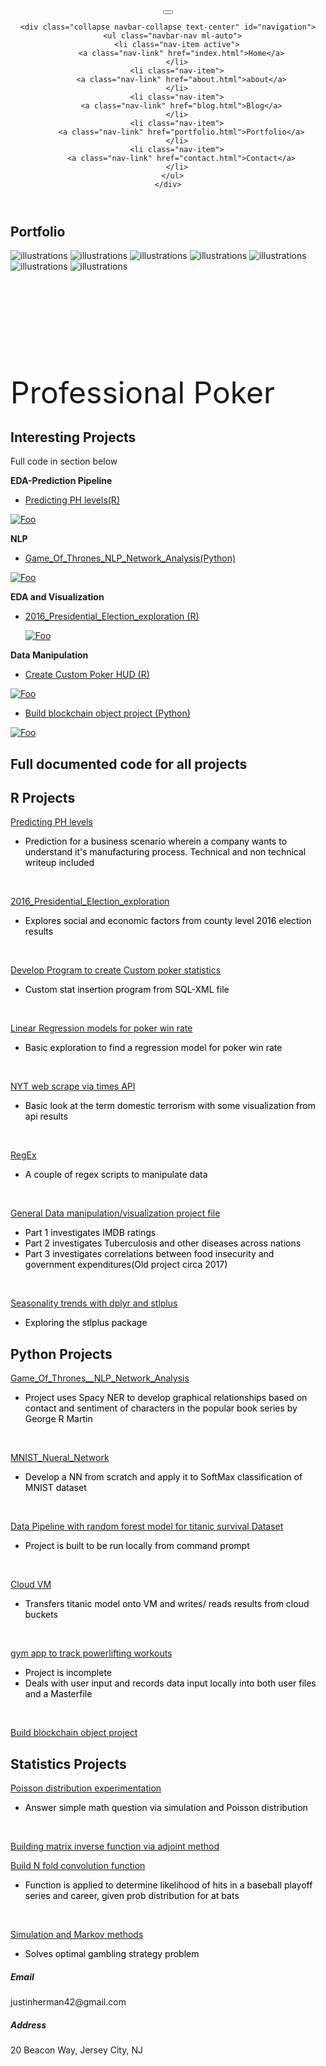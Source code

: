 <!DOCTYPE html>
<html lang="zxx">

<head>
  <meta charset="utf-8">
  <title>Portfolio Template</title>

  <!-- mobile responsive meta -->
  <meta name="viewport" content="width=device-width, initial-scale=1">
  <meta name="viewport" content="width=device-width, initial-scale=1, maximum-scale=1">

  <!-- ** Plugins Needed for the Project ** -->
  <!-- Bootstrap -->
  <link rel="stylesheet" href="plugins/bootstrap/bootstrap.min.css">
  <!-- slick slider -->
  <link rel="stylesheet" href="plugins/slick/slick.css">
  <!-- themefy-icon -->
  <link rel="stylesheet" href="plugins/themify-icons/themify-icons.css">

  <!-- Main Stylesheet -->
  <link href="css/style.css" rel="stylesheet">

  <!--Favicon-->
  <link rel="shortcut icon" href="images/favicon.ico" type="image/x-icon">
  <link rel="icon" href="images/favicon.ico" type="image/x-icon">

</head>

<body>


<header class="navigation fixed-top">
  <nav class="navbar navbar-expand-lg navbar-dark">
    <button class="navbar-toggler" type="button" data-toggle="collapse" data-target="#navigation"
      aria-controls="navigation" aria-expanded="false" aria-label="Toggle navigation">
      <span class="navbar-toggler-icon"></span>
    </button>

    <div class="collapse navbar-collapse text-center" id="navigation">
      <ul class="navbar-nav ml-auto">
        <li class="nav-item active">
          <a class="nav-link" href="index.html">Home</a>
        </li>
        <li class="nav-item">
          <a class="nav-link" href="about.html">about</a>
        </li>
        <li class="nav-item">
          <a class="nav-link" href="blog.html">Blog</a>
        </li>
        <li class="nav-item">
          <a class="nav-link" href="portfolio.html">Portfolio</a>
        </li>
        <li class="nav-item">
          <a class="nav-link" href="contact.html">Contact</a>
        </li>
      </ul>
    </div>
  </nav>
</header>

<!-- page title -->
<section class="page-title bg-primary position-relative">
  <div class="container">
    <div class="row">
      <div class="col-12 text-center">
        <h1 class="text-white font-tertiary">Portfolio</h1>
      </div>
    </div>
  </div>
  <!-- background shapes -->
  <img src="images/illustrations/page-title.png" alt="illustrations" class="bg-shape-1 w-100">
  <img src="images/illustrations/leaf-pink-round.png" alt="illustrations" class="bg-shape-2">
  <img src="images/illustrations/dots-cyan.png" alt="illustrations" class="bg-shape-3">
  <img src="images/illustrations/leaf-orange.png" alt="illustrations" class="bg-shape-4">
  <img src="images/illustrations/leaf-yellow.png" alt="illustrations" class="bg-shape-5">
  <img src="images/illustrations/dots-group-cyan.png" alt="illustrations" class="bg-shape-6">
  <img src="images/illustrations/leaf-cyan-lg.png" alt="illustrations" class="bg-shape-7">
</section>
<!-- /page title -->

<!-- about -->
<section class="section pt-5">
  <div class="container">
    <div class="row">
      <div class="col-md-8">
        <p><br /> <br /> <br /> <br /></p>
        <p> <br> <br> <br> <br> <font size="16">Professional Poker</font>

# Interesting Projects<br>
Full code in section below

**EDA-Prediction Pipeline**
+ [Predicting PH levels(R)](https://rpubs.com/justin_herman_42/497179)

[![Foo](man_process_tn.jpg)](https://rpubs.com/justin_herman_42/497179)

**NLP**
+ [Game_Of_Thrones_NLP_Network_Analysis(Python)](https://nbviewer.jupyter.org/github/justinherman42/Data_Science_Projects/blob/master/Python/Game_Of_Thrones__NLP_Network_Analysis/Game_of_Thrones_NER.ipynb)

 [![Foo](got_graph_tn.jpg)](https://nbviewer.jupyter.org/github/justinherman42/Data_Science_Projects/blob/master/Python/Game_Of_Thrones__NLP_Network_Analysis/Game_of_Thrones_NER.ipynb)

**EDA and Visualization**
+ [2016_Presidential_Election_exploration (R)](http://rpubs.com/justin_herman_42/457852)

  [![Foo](election_tn.jpg)](http://rpubs.com/justin_herman_42/457852)


**Data Manipulation**
+ [Create Custom Poker HUD (R)](https://rpubs.com/justin_herman_42/385739)

 [![Foo](pokerhud_tn.jpg)](https://rpubs.com/justin_herman_42/385739)

+ [Build blockchain object project (Python)](https://github.com/justinherman42/Data_Science_Projects/blob/master/Python/Build%20Blockchain/Blockchain.py)

 [![Foo](blockchain_tn.jpg)](https://github.com/justinherman42/Data_Science_Projects/blob/master/Python/Build%20Blockchain/Blockchain.py)

# Full documented code for all projects

## R Projects

[Predicting PH levels](https://github.com/justinherman42/Data_Science_Projects/tree/master/R/Predicting_PH_levels)

+ <span style="color:black">Prediction for a business scenario wherein a company wants to understand it's manufacturing process. Technical and non technical writeup included</span>
<br>

[2016_Presidential_Election_exploration](https://github.com/justinherman42/Data_Science_Projects/tree/master/R/2016_CountyLevel_Election_Data)

+  <span style="color:black">Explores social and economic factors from county level 2016 election results</span>
<br>

[Develop Program to create Custom poker statistics](https://github.com/justinherman42/Data_Science_Projects/tree/master/R/Build_Custom_Poker_Statistics_Software)

+  <span style="color:black">Custom stat insertion program from SQL-XML file</span>
<br>

[Linear Regression models for poker win rate](https://github.com/justinherman42/Data_Science_Projects/tree/master/R/Build_Linear_Regression_Model_For_Poker_Winrate)
+  <span style="color:black">Basic exploration to find a regression model for poker win rate</span>
<br>

[NYT web scrape via times API](https://github.com/justinherman42/Data_Science_Projects/tree/master/R/New_York_times_webscrape)

+  <span style="color:black">Basic look at the term domestic terrorism with some visualization from api results</span>
<br>

[RegEx](https://github.com/justinherman42/Data_Science_Projects/tree/master/R/Regex_data_cleanup)
+  <span style="color:black">A couple of regex scripts to manipulate data </span>
<br>

[General Data manipulation/visualization project file](https://github.com/justinherman42/Data_Science_Projects/tree/master/R/General_Data_manipulation)

+  <span style="color:black">Part 1 investigates IMDB ratings</span>
+  <span style="color:black">Part 2 investigates Tuberculosis and other diseases across nations </span>
+  <span style="color:black">Part 3 investigates correlations between food insecurity and government expenditures(Old project circa 2017)</span>
<br>

[Seasonality trends with dplyr and stlplus](https://github.com/justinherman42/Data_Science_Projects/tree/master/R/Seasonality%20trends%20with%20dplyr%20and%20stlplus)
+  <span style="color:black">Exploring the stlplus package</span>


## Python Projects

[Game_Of_Thrones__NLP_Network_Analysis](https://github.com/justinherman42/Data_Science_Projects/blob/master/Python/Game_Of_Thrones__NLP_Network_Analysis/Game_of_Thrones_NER.ipynb)
+  <span style="color:black">Project uses Spacy NER to develop graphical relationships based on contact and sentiment of characters in the popular book series by George R Martin</span>
<br>

[MNIST_Nueral_Network](https://github.com/justinherman42/Data_Science_Projects/tree/master/Python/Mnist_dataset_Neural_Network_from_scratch)
+  <span style="color:black">Develop a NN from scratch and apply it to SoftMax classification of MNIST dataset</span>
<br>

[Data Pipeline with random forest model for titanic survival Dataset](https://github.com/justinherman42/Data_Science_Projects/tree/master/Python/Titanic_Survival_Pipeline)
+  <span style="color:black">Project is built to be run locally from command prompt</span>
<br>

[Cloud VM](https://github.com/justinherman42/Data_Science_Projects/tree/master/Python/Cloud_VM)
+  <span style="color:black">Transfers titanic model onto VM and writes/ reads results from cloud buckets</span>
<br>

[gym app to track powerlifting workouts](https://github.com/justinherman42/Data_Science_Projects/tree/master/Python/gym%20app)
+  <span style="color:black">Project is incomplete</span>
+  <span style="color:black">Deals with user input and records data input locally into both user files and a Masterfile</span>
<br>

[Build blockchain object project](https://github.com/justinherman42/Data_Science_Projects/tree/master/Python/Build%20Blockchain)

## Statistics Projects

[Poisson distribution experimentation](https://github.com/justinherman42/Data_Science_Projects/tree/master/Math_Statistics/Applying_poisson)
+  <span style="color:black">Answer simple math question via simulation and Poisson distribution</span>
<br>

[Building matrix inverse function via adjoint method](https://github.com/justinherman42/Data_Science_Projects/tree/master/Math_Statistics/Matrix_inverse_function)
<br>

[Build N fold convolution function](https://github.com/justinherman42/Data_Science_Projects/tree/master/Math_Statistics/Nfold_convolution_function)
+  <span style="color:black">Function is applied to determine likelihood of hits in a baseball playoff series and career, given prob distribution for at bats</span>
<br>

[Simulation and Markov methods](https://github.com/justinherman42/Data_Science_Projects/tree/master/Math_Statistics/Simulation_and_Markov)
+  <span style="color:black">Solves optimal gambling strategy problem</span>


<!-- footer -->
<footer class="bg-dark footer-section">
  <div class="section">
    <div class="container">
      <div class="row">
        <div class="col-md-4">
          <h5 class="text-light">Email</h5>
          <p class="text-white paragraph-lg font-secondary">justinherman42@gmail.com</p>
        </div>
        <div class="col-md-4">
          <h5 class="text-light">Address</h5>
          <p class="text-white paragraph-lg font-secondary">20 Beacon Way, Jersey City, NJ</p>
        </div>
      </div>
    </div>
  </div>
  </div>
</footer>
<!-- /footer -->

<!-- jQuery -->
<script src="plugins/jQuery/jquery.min.js"></script>
<!-- Bootstrap JS -->
<script src="plugins/bootstrap/bootstrap.min.js"></script>
<!-- slick slider -->
<script src="plugins/slick/slick.min.js"></script>
<!-- filter -->
<script src="plugins/shuffle/shuffle.min.js"></script>

<!-- Main Script -->
<script src="js/script.js"></script>

</body>
</html>
